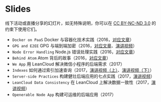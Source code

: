 # Slides

线下活动或直播分享的幻灯片，如无特殊说明，你可以在 [CC BY-NC-ND 3.0](https://creativecommons.org/licenses/by-nc-nd/3.0/cn/) 的约束下使用它们。

- `Docker on PaaS` Docker 与容器化技术实践（2016，[对应文章](https://jysperm.me/2016/08/docker-and-containerization/)）
- `GPG and E2EE` GPG 与端到端加密（2016，[对应文章](https://jysperm.me/2017/09/gpg-and-e2ee/)、[演讲视频](https://segmentfault.com/l/1500000009104927)）
- `Node Error Handling` Node.js 错误处理实践（2016，[对应文章](https://jysperm.me/2016/10/nodejs-error-handling/)）
- `Behind Atom` Atom 背后的故事（2016，[对应文章](https://jysperm.me/2016/11/behind-atom/)）
- `We App` 用 LeanCloud 解决微信小程序的后端需求（2017）
- `Indexes` 如何通过索引加速查询（2017，[演讲视频（上）](https://segmentfault.com/l/1500000012032412)、[演讲视频（下）](https://segmentfault.com/l/1500000012119386)）
- `Server-side Practices` 构建健壮后端应用的七点实践（2017，[演讲视频](https://segmentfault.com/l/1500000008624973)）
- `LeanCloud Data Consistency` 在 LeanCloud 上解决数据一致性（2017，[演讲视频](https://www.bilibili.com/video/av12823801/)）
- `Openerable Node App` 构建可运维的后端应用（2017）
